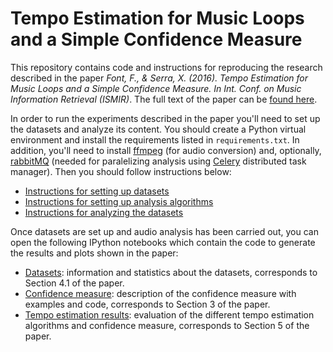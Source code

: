 # Tempo Estimation for Music Loops and a Simple Confidence Measure

This repository contains code and instructions for reproducing the research described in the 
paper *Font, F., & Serra, X. (2016). Tempo Estimation for Music Loops and a Simple Confidence 
Measure. In Int. Conf. on Music Information Retrieval (ISMIR)*. The full text of the 
paper can be [found here](http://mtg.upf.edu/node/3479).

In order to run the experiments described in the paper you'll need to set up the 
datasets and analyze its content. You should create a Python virtual environment and install the 
requirements listed in ```requirements.txt```. In addition, you'll need to 
install [ffmpeg](https://www.ffmpeg.org) (for audio conversion) and, optionally, 
[rabbitMQ](rabbitMQ) (needed for paralelizing analysis using [Celery](https://docs.getsentry.com/hosted/) 
distributed task manager). Then you should follow instructions below:

 * [Instructions for setting up datasets](docs/create_dataset.md)
 * [Instructions for setting up analysis algorithms](docs/setting_up_algorithms.md)
 * [Instructions for analyzing the datasets](docs/analyze_dataset.md)

Once datasets are set up and audio analysis has been carried out, you can open the following 
IPython notebooks which contain the code to generate the results and plots shown in the paper:

 * [Datasets](Datasets.ipynb): information and statistics about the datasets, corresponds to Section 4.1 of the paper.
 * [Confidence measure](Confidence%20measure.ipynb): description of the confidence measure with examples and code, corresponds to Section 3 of the paper.
 * [Tempo estimation results](Tempo%20estimation%20results.ipynb): evaluation of the different tempo estimation algorithms and confidence measure, corresponds to Section 5 of the paper.



